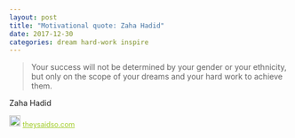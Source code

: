```yaml
---
layout: post
title: "Motivational quote: Zaha Hadid"
date: 2017-12-30
categories: dream hard-work inspire
---
```

> Your success will not be determined by your gender or your ethnicity, but only on the scope of your dreams and your hard work to achieve them.

Zaha Hadid

<span style="z-index:50;font-size:0.9em;"><img src="https://theysaidso.com/branding/theysaidso.png" height="20" width="20" alt="theysaidso.com"/><a href="https://theysaidso.com" title="Powered by quotes from theysaidso.com" style="color: #9fcc25; margin-left: 4px; vertical-align: middle;">theysaidso.com</a></span>
